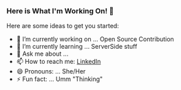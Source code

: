 ### Here is What I'm Working On! 👋



Here are some ideas to get you started:

- 🔭 I’m currently working on ... Open Source Contribution
- 🌱 I’m currently learning ... ServerSide stuff
- 💬 Ask me about ...
- 📫 How to reach me: [LinkedIn](https://www.linkedin.com/in/kritikasagar/)
- 😄 Pronouns: ... She/Her
- ⚡ Fun fact: ... Umm "Thinking"

